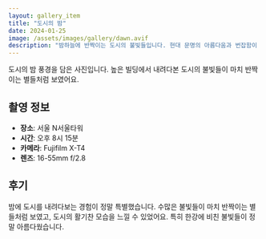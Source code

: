 ```yaml
---
layout: gallery_item
title: "도시의 밤"
date: 2024-01-25
image: /assets/images/gallery/dawn.avif
description: "밤하늘에 반짝이는 도시의 불빛들입니다. 현대 문명의 아름다움과 번잡함이 공존하는 모습을 담았습니다."
---
```


도시의 밤 풍경을 담은 사진입니다. 높은 빌딩에서 내려다본 도시의 불빛들이 마치 반짝이는 별들처럼 보였어요.

## 촬영 정보
- **장소**: 서울 N서울타워
- **시간**: 오후 8시 15분
- **카메라**: Fujifilm X-T4
- **렌즈**: 16-55mm f/2.8

## 후기
밤에 도시를 내려다보는 경험이 정말 특별했습니다. 수많은 불빛들이 마치 반짝이는 별들처럼 보였고, 도시의 활기찬 모습을 느낄 수 있었어요. 특히 한강에 비친 불빛들이 정말 아름다웠습니다.
